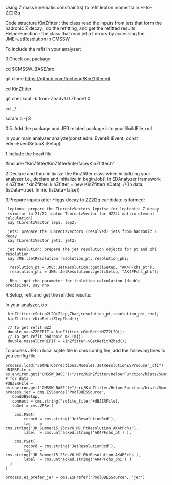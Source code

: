 Using Z mass kinematic constraint(s) to refit lepton momenta in H-to-ZZ2l2q

Code structure
KinZfitter : the class read the inputs from jets that form the hadronic Z decay,, do the refitting, and get the refitted results HelperFunction : the class that read jet pT errors by accessing the JME::JetResolution in CMSSW

To include the refit in your analyzer:

0.Check out package

cd $CMSSW_BASE/src

git clone https://github.com/tocheng/KinZfitter.git

cd KinZfitter

git checkout -b from-Zhadv1.0 Zhadv1.0

cd ../

scram b -j 8

0.5. Add the package and JER related package into your BuildFile.xml

In your main analyzer analyze(const edm::Event& iEvent, const edm::EventSetup& iSetup)

1.include the head file

   #include "KinZfitter/KinZfitter/interface/KinZfitter.h"

2.Declare and then initialize the KinZfitter class when initializing your analyzer 
i.e., declare and initialize in beginJob() in EDAnalyzer framework 
      KinZfitter *kinZfitter; 
      kinZfitter = new KinZfitter(isData); //(In data, (isData=true). In mc (isData=false))

3.Prepare inputs after Higgs decay to ZZ2l2q candidate is formed:

     leptons: prepare the TLorentzVectors lep+fsr for leptontic Z decay 
     (similar to Z1/Z2 lepton TLorentzVector for HZZ4L matrix element calculation) 
     say TLorentzVector lep1, lep2;

     jets: prepare the TLorentzVectors (resolved) jets from hadronic Z decay
     say TLorentzVector jet1, jet2;

     jet resolution: prepare the jet resolution objects for pt and phi resolution 
     say JME::JetResolution resolution_pt, resolution_phi;

      resolution_pt = JME::JetResolution::get(iSetup, "AK4PFchs_pt"); 
      resolution_phi = JME::JetResolution::get(iSetup, "AK4PFchs_phi");

      Rho : get rho parameter for isolation calculation (double precision), say rho

4.Setup, refit and get the refitted results:

In your analyzer, do

     kinZfitter->Setup2L2Q(Zlep,Zhad,resolution_pt,resolution_phi,rho);
     kinZfitter->KinRefitZlepZhad();

     // To get refit mZZ
     double massZZREFIT = kinZfitter->GetRefitMZZ2L2Q();
     // To get refit hadronic mZ (mjj)
     double mass4lErrREFIT = kinZfitter->GetRefitMZhad();
     
To access JER in local sqlite file in cms config file, add the following lines to you config file

    process.load("JetMETCorrections.Modules.JetResolutionESProducer_cfi")
    dBJERFile = os.environ.get('CMSSW_BASE')+"/src/KinZfitter/HelperFunction/hists/Summer15_25nsV6_MC_JER.db"
    # for data
    #dBJERFile = os.environ.get('CMSSW_BASE')+"/src/KinZfitter/HelperFunction/hists/Summer15_25nsV6_DATA_JER.db"
    process.jer = cms.ESSource("PoolDBESSource",
       CondDBSetup,
       connect = cms.string("sqlite_file:"+dBJERFile),
       toGet = cms.VPSet(

        cms.PSet(
            record = cms.string('JetResolutionRcd'),
            tag    = cms.string('JR_Summer15_25nsV6_MC_PtResolution_AK4PFchs'),
            label  = cms.untracked.string('AK4PFchs_pt') ),

        cms.PSet(
            record = cms.string('JetResolutionRcd'),
            tag    = cms.string('JR_Summer15_25nsV6_MC_PhiResolution_AK4PFchs'),
            label  = cms.untracked.string('AK4PFchs_phi') )
      )
    )

    process.es_prefer_jer = cms.ESPrefer('PoolDBESSource', 'jer')

